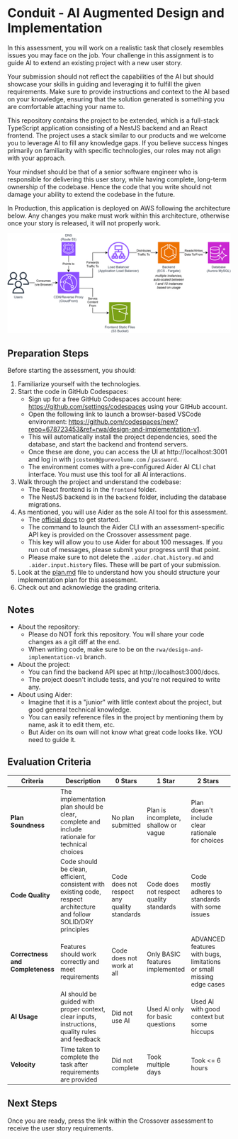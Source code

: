 # Conduit - AI Augmented Design and Implementation

In this assessment, you will work on a realistic task that closely resembles issues you may face on the job. Your challenge in this assignment is to guide AI to extend an existing project with a new user story.

Your submission should not reflect the capabilities of the AI but should showcase your skills in guiding and leveraging it to fulfill the given requirements. Make sure to provide instructions and context to the AI based on your knowledge, ensuring that the solution generated is something you are comfortable attaching your name to.

This repository contains the project to be extended, which is a full-stack TypeScript application consisting of a NestJS backend and an React frontend. The project uses a stack similar to our products and we welcome you to leverage AI to fill any knowledge gaps. If you believe success hinges primarily on familiarity with specific technologies, our roles may not align with your approach.

Your mindset should be that of a senior software engineer who is responsible for delivering this user story, while having complete, long-term ownership of the codebase. Hence the code that you write should not damage your ability to extend the codebase in the future.

In Production, this application is deployed on AWS following the architecture below. Any changes you make must work within this architecture, otherwise once your story is released, it will not properly work.

![Architecture Diagram](./diagram.png)

## Preparation Steps

Before starting the assessment, you should:

1. Familiarize yourself with the technologies.
1. Start the code in GitHub Codespaces:
   - Sign up for a free GitHub Codespaces account here: https://github.com/settings/codespaces using your GitHub account.
   - Open the following link to launch a browser-based VSCode environment: https://github.com/codespaces/new?repo=678723453&ref=rwa/design-and-implementation-v1.
   - This will automatically install the project dependencies, seed the database, and start the backend and frontend servers.
   - Once these are done, you can access the UI at http://localhost:3001 and log in with `jcosten0@purevolume.com` / `password`.
   - The environment comes with a pre-configured Aider AI CLI chat interface. You must use this tool for all AI interactions.
1. Walk through the project and understand the codebase:
   - The React frontend is in the `frontend` folder.
   - The NestJS backend is in the `backend` folder, including the database migrations.
1. As mentioned, you will use Aider as the sole AI tool for this assessment. 
   - The [official docs](https://aider.chat/docs/usage/tutorials.html) to get started.
   - The command to launch the Aider CLI with an assessment-specific API key is provided on the Crossover assessment page.
   - This key will allow you to use Aider for about 100 messages. If you run out of messages, please submit your progress until that point.
   - Please make sure to not delete the `.aider.chat.history.md` and `.aider.input.history` files. These will be part of your submission.
1. Look at the [plan.md](./plan.md) file to understand how you should structure your implementation plan for this assessment.
1. Check out and acknowledge the grading criteria.

## Notes

- About the repository:
  - Please do NOT fork this repository. You will share your code changes as a git diff at the end.
  - When writing code, make sure to be on the `rwa/design-and-implementation-v1` branch.
- About the project:
  - You can find the backend API spec at http://localhost:3000/docs.
  - The project doesn't include tests, and you're not required to write any.
- About using Aider:
  - Imagine that it is a "junior" with little context about the project, but good general technical knowledge.
  - You can easily reference files in the project by mentioning them by name, ask it to edit them, etc.
  - But Aider on its own will not know what great code looks like. YOU need to guide it.

## Evaluation Criteria

| Criteria | Description | 0 Stars | 1 Star | 2 Stars | 3 Stars |
|----------|-------------|---------|---------|----------|---------|
| **Plan Soundness** | The implementation plan should be clear, complete and include rationale for technical choices | No plan submitted | Plan is incomplete, shallow or vague | Plan doesn't include clear rationale for choices | Plan is clear, complete with good rationale |
| **Code Quality** | Code should be clean, efficient, consistent with existing code, respect architecture and follow SOLID/DRY principles | Code does not respect any quality standards | Code does not respect quality standards | Code mostly adheres to standards with some issues | Code is clean and fully adheres to standards |
| **Correctness and Completeness** | Features should work correctly and meet requirements | Code does not work at all | Only BASIC features implemented | ADVANCED features with bugs, limitations or small missing edge cases | ADVANCED features with no bugs, limitations, etc. |
| **AI Usage** | AI should be guided with proper context, clear inputs, instructions, quality rules and feedback | Did not use AI | Used AI only for basic questions | Used AI with good context but some hiccups | Used AI effectively with clear guidance |
| **Velocity** | Time taken to complete the task after requirements are provided | Did not complete | Took multiple days | Took <= 6 hours | Took <= 3 hours |

## Next Steps

Once you are ready, press the link within the Crossover assessment to receive the user story requirements.
